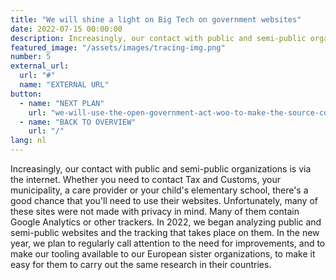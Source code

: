 ```yaml
---
title: "We will shine a light on Big Tech on government websites"
date: 2022-07-15 00:00:00
description: Increasingly, our contact with public and semi-public organizations is via the internet.
featured_image: "/assets/images/tracing-img.png"
number: 5
external_url:
  url: "#"
  name: "EXTERNAL URL"
button:
  - name: "NEXT PLAN"
    url: "we-will-use-the-open-government-act-woo-to-make-the-source-code-of-algorithms-public"
  - name: "BACK TO OVERVIEW"
    url: "/"
lang: nl
---
```


Increasingly, our contact with public and semi-public organizations is via the internet. Whether you need to contact Tax and Customs, your municipality, a care provider or your child's elementary school, there's a good chance that you'll need to use their websites. Unfortunately, many of these sites were not made with privacy in mind. Many of them contain Google Analytics or other trackers. In 2022, we began analyzing public and semi-public websites and the tracking that takes place on
them. In the new year, we plan to regularly call attention to the need for improvements, and to make our tooling available to our European sister organizations, to make it easy for them to carry out the same research in their countries.